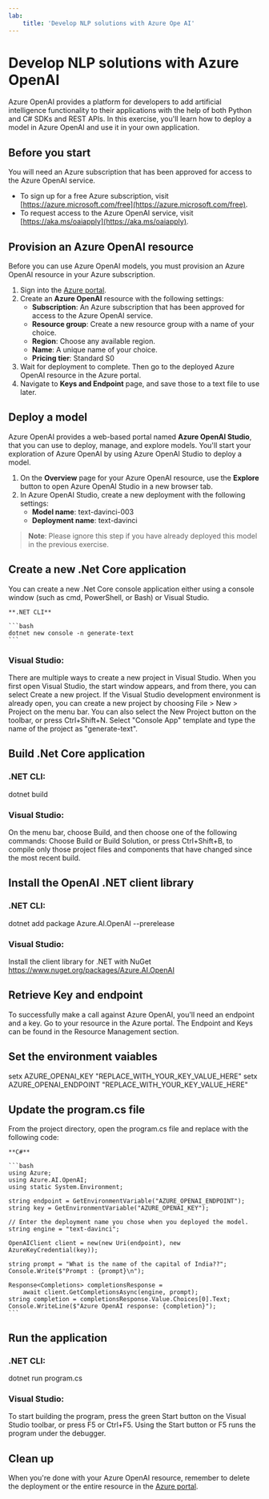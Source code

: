 ```yaml
---
lab:
    title: 'Develop NLP solutions with Azure Ope AI'
---
```

# Develop NLP solutions with Azure OpenAI

Azure OpenAI provides a platform for developers to add artificial intelligence functionality to their applications with the help of both Python and C# SDKs and REST APIs. In this exercise, you'll learn how to deploy a model in Azure OpenAI and use it in your own application.

## Before you start

You will need an Azure subscription that has been approved for access to the Azure OpenAI service.

- To sign up for a free Azure subscription, visit [https://azure.microsoft.com/free](https://azure.microsoft.com/free).
- To request access to the Azure OpenAI service, visit [https://aka.ms/oaiapply](https://aka.ms/oaiapply).

## Provision an Azure OpenAI resource

Before you can use Azure OpenAI models, you must provision an Azure OpenAI resource in your Azure subscription.

1. Sign into the [Azure portal](https://portal.azure.com).
2. Create an **Azure OpenAI** resource with the following settings:
    - **Subscription**: An Azure subscription that has been approved for access to the Azure OpenAI service.
    - **Resource group**: Create a new resource group with a name of your choice.
    - **Region**: Choose any available region.
    - **Name**: A unique name of your choice.
    - **Pricing tier**: Standard S0
3. Wait for deployment to complete. Then go to the deployed Azure OpenAI resource in the Azure portal.
4. Navigate to **Keys and Endpoint** page, and save those to a text file to use later.

## Deploy a model

Azure OpenAI provides a web-based portal named **Azure OpenAI Studio**, that you can use to deploy, manage, and explore models. You'll start your exploration of Azure OpenAI by using Azure OpenAI Studio to deploy a model.

1. On the **Overview** page for your Azure OpenAI resource, use the **Explore** button to open Azure OpenAI Studio in a new browser tab.
2. In Azure OpenAI Studio, create a new deployment with the following settings:
    - **Model name**: text-davinci-003
    - **Deployment name**: text-davinci

> **Note**: Please ignore this step if you have already deployed this model in the previous exercise.

## Create a new .Net Core application
You can create a new .Net Core console application either using a console window (such as cmd, PowerShell, or Bash) or Visual Studio. 

    **.NET CLI**

    ```bash
    dotnet new console -n generate-text
    ```
    
### Visual Studio:
There are multiple ways to create a new project in Visual Studio. When you first open Visual Studio, the start window appears, and from there, you can select Create a new project. If the Visual Studio development environment is already open, you can create a new project by choosing File > New > Project on the menu bar. You can also select the New Project button on the toolbar, or press Ctrl+Shift+N.
Select "Console App" template and type the name of the project as "generate-text".

## Build .Net Core application

### .NET CLI:
dotnet build

### Visual Studio:
On the menu bar, choose Build, and then choose one of the following commands:
Choose Build or Build Solution, or press Ctrl+Shift+B, to compile only those project files and components that have changed since the most recent build.

## Install the OpenAI .NET client library

### .NET CLI:
dotnet add package Azure.AI.OpenAI --prerelease

### Visual Studio:
Install the client library for .NET with NuGet https://www.nuget.org/packages/Azure.AI.OpenAI

## Retrieve Key and endpoint

To successfully make a call against Azure OpenAI, you'll need an endpoint and a key. Go to your resource in the Azure portal. The Endpoint and Keys can be found in the Resource Management section.

## Set the environment vaiables

setx AZURE_OPENAI_KEY "REPLACE_WITH_YOUR_KEY_VALUE_HERE"
setx AZURE_OPENAI_ENDPOINT "REPLACE_WITH_YOUR_KEY_VALUE_HERE"

## Update the program.cs file

From the project directory, open the program.cs file and replace with the following code:

    **C#**

    ```bash
    using Azure;
    using Azure.AI.OpenAI;
    using static System.Environment;

    string endpoint = GetEnvironmentVariable("AZURE_OPENAI_ENDPOINT");
    string key = GetEnvironmentVariable("AZURE_OPENAI_KEY");

    // Enter the deployment name you chose when you deployed the model.
    string engine = "text-davinci";

    OpenAIClient client = new(new Uri(endpoint), new AzureKeyCredential(key));

    string prompt = "What is the name of the capital of India??";
    Console.Write($"Prompt : {prompt}\n");

    Response<Completions> completionsResponse = 
        await client.GetCompletionsAsync(engine, prompt);
    string completion = completionsResponse.Value.Choices[0].Text;
    Console.WriteLine($"Azure OpenAI response: {completion}");
    ```

## Run the application

### .NET CLI:
dotnet run program.cs

### Visual Studio:
To start building the program, press the green Start button on the Visual Studio toolbar, or press F5 or Ctrl+F5. Using the Start button or F5 runs the program under the debugger.

## Clean up

When you're done with your Azure OpenAI resource, remember to delete the deployment or the entire resource in the [Azure portal](https://portal.azure.com?azure-portal=true).


